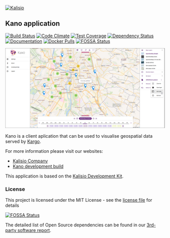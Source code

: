 [![Kalisio](https://s3.eu-central-1.amazonaws.com/kalisioscope/kano/kano-logo-black-512x168.png)](https://kalisio.com)

## Kano application

[![Build Status](https://travis-ci.com/kalisio/kano.png?branch=master)](https://travis-ci.com/kalisio/kano)
[![Code Climate](https://codeclimate.com/github/kalisio/kano/badges/gpa.svg)](https://codeclimate.com/github/kalisio/kano)
[![Test Coverage](https://codeclimate.com/github/kalisio/kano/badges/coverage.svg)](https://codeclimate.com/github/kalisio/kano/coverage)
[![Dependency Status](https://img.shields.io/david/kalisio/kano.svg?style=flat-square)](https://david-dm.org/kalisio/kano)
[![Documentation](https://img.shields.io/badge/documentation-available-brightgreen.svg)](https://kalisio.github.io/kano/)
[![Docker Pulls](https://img.shields.io/docker/pulls/kalisio/kano.svg?style=plastic)](https://hub.docker.com/r/kalisio/kano/)
[![FOSSA Status](https://app.fossa.io/api/projects/git%2Bgithub.com%2Fkalisio%2Fkano.svg?type=shield)](https://app.fossa.io/projects/git%2Bgithub.com%2Fkalisio%2Fkano?ref=badge_shield)

![Image](./kano.png)

Kano is a client aplication that can be used to visualise geospatial data served by [Kargo](https://kalisio.github.io/kargo/).

For more information please visit our websites:
* [Kalisio Company](https://kalisio.com/)
* [Kano development build](https://kano.dev.kalisio.xyz/)

This application is based on the [Kalisio Development Kit](https://kalisio.github.io/kdk/).

### License

This project is licensed under the MIT License - see the [license file](./LICENSE) for details

[![FOSSA Status](https://app.fossa.io/api/projects/git%2Bgithub.com%2Fkalisio%2Fkano.svg?type=large)](https://app.fossa.io/projects/git%2Bgithub.com%2Fkalisio%2Fkano?ref=badge_large)

The detailed list of Open Source dependencies can be found in our [3rd-party software report](https://app.fossa.com/reports/f97aacf2-aee3-4582-b99f-fdac4d2ba331).
